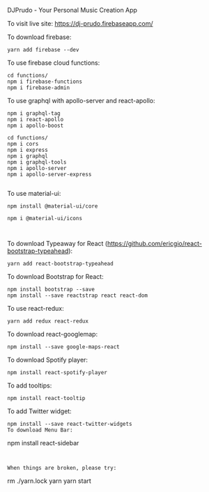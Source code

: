 DJPrudo - Your Personal Music Creation App

To visit live site: https://dj-prudo.firebaseapp.com/

To download firebase:

```
yarn add firebase --dev
```
To use firebase cloud functions:
```
cd functions/
npm i firebase-functions
npm i firebase-admin
```

To use graphql with apollo-server and react-apollo:
```
npm i graphql-tag
npm i react-apollo
npm i apollo-boost

cd functions/
npm i cors
npm i express
npm i graphql
npm i graphql-tools
npm i apollo-server
npm i apollo-server-express


```


To use material-ui:
```
npm install @material-ui/core

npm i @material-ui/icons



```


To download Typeaway for React (https://github.com/ericgio/react-bootstrap-typeahead): 

```
yarn add react-bootstrap-typeahead
```

To download Bootstrap for React:

```
npm install bootstrap --save
npm install --save reactstrap react react-dom
```


To use react-redux:
```
yarn add redux react-redux

```


To download react-googlemap:

```
npm install --save google-maps-react
```

To download Spotify player:

```
npm install react-spotify-player
```

To add tooltips:

```
npm install react-tooltip
```

To add Twitter widget:
```
npm install --save react-twitter-widgets
To download Menu Bar:
```
npm install react-sidebar
```


When things are broken, please try:
```
rm ./yarn.lock
yarn
yarn start
```
